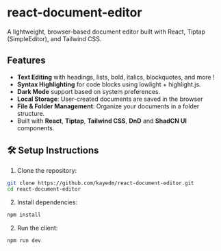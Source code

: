 # react-document-editor

A lightweight, browser-based document editor built with React, Tiptap (SimpleEditor), and Tailwind CSS.


## Features

- **Text Editing** with headings, lists, bold, italics, blockquotes, and more !
- **Syntax Highlighting** for code blocks using lowlight + highlight.js.
- **Dark Mode** support based on system preferences.
- **Local Storage**: User-created documents are saved in the browser
- **File & Folder Management**: Organize your documents in a folder structure.
- Built with **React**, **Tiptap**, **Tailwind CSS**, **DnD** and **ShadCN UI** components.


## 🛠️ Setup Instructions

1. Clone the repository:

```bash
git clone https://github.com/kayedm/react-document-editor.git
cd react-document-editor
```

2. Install dependencies:

```bash
npm install
```

2. Run the client:

```bash
npm run dev
```
